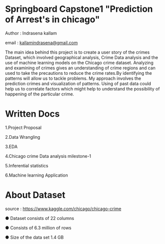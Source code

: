 # Springboard Capstone1  "Prediction of Arrest's in chicago"

Author : Indrasena kallam

email  : kallamindrasena@gmail.com


The main idea behind this project is to create a user story of the crimes Dataset, which involved geographical analysis, Crime Data analysis and the use of machine learning models on the Chicago crime dataset. Analyzing and examining of crimes gives an understanding of crime regions and can used to take the precautions to reduce the crime rates.By identifying the patterns will allow us to tackle problems. My approach involves the prediction crimes and visualization of patterns. Using of past data could help us to correlate factors which might help to understand the possibility of happening of the particular crime.


# Written Docs
1.Project Proposal

2.Data Wrangling

3.EDA

4.Chicago crime Data analysis milestone-1

5.Inferential statistics

6.Machine learning Application


# About Dataset

source : https://www.kaggle.com/chicago/chicago-crime

●	Dataset consists of 22 columns

●	Consists of 6.3 million of rows

●	Size of the data set 1.4 GB


